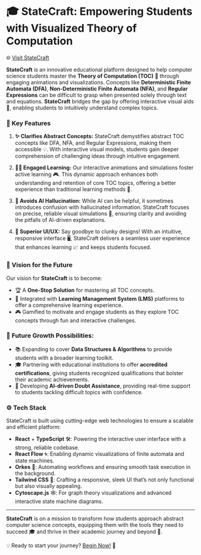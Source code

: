 # 🎓 StateCraft: Empowering Students with Visualized Theory of Computation
🌐 [Visit StateCraft](https://statecraft-by-archangels.web.app/)

**StateCraft** is an innovative educational platform designed to help computer science students master the **Theory of Computation (TOC)** 🌟 through engaging animations and visualizations. Concepts like **Deterministic Finite Automata (DFA)**, **Non-Deterministic Finite Automata (NFA)**, and **Regular Expressions** can be difficult to grasp when presented solely through text and equations. **StateCraft** bridges the gap by offering interactive visual aids 🧩, enabling students to intuitively understand complex topics. 

### 🎯 Key Features

1. **✨ Clarifies Abstract Concepts:**
   StateCraft demystifies abstract TOC concepts like DFA, NFA, and Regular Expressions, making them accessible 💡. With interactive visual models, students gain deeper comprehension of challenging ideas through intuitive engagement.

2. **👨‍🏫 Engaged Learning:**
   Our interactive animations and simulations foster active learning 🎮. This dynamic approach enhances both understanding and retention of core TOC topics, offering a better experience than traditional learning methods 📘.

3. **🛑 Avoids AI Hallucination:**
   While AI can be helpful, it sometimes introduces confusion with hallucinated information. StateCraft focuses on precise, reliable visual simulations 🎥, ensuring clarity and avoiding the pitfalls of AI-driven explanations.

4. **🎨 Superior UI/UX:**
   Say goodbye to clunky designs! With an intuitive, responsive interface 🖥️, StateCraft delivers a seamless user experience that enhances learning 📈 and keeps students focused.

### 🚀 Vision for the Future

Our vision for **StateCraft** is to become:
- 🏆 A **One-Stop Solution** for mastering all TOC concepts.
- 🔗 Integrated with **Learning Management System (LMS)** platforms to offer a comprehensive learning experience.
- 🎮 Gamified to motivate and engage students as they explore TOC concepts through fun and interactive challenges.

### 🌟 Future Growth Possibilities:
- 📚 Expanding to cover **Data Structures & Algorithms** to provide students with a broader learning toolkit.
- 🎓 Partnering with educational institutions to offer **accredited certifications**, giving students recognized qualifications that bolster their academic achievements.
- 🤖 Developing **AI-driven Doubt Assistance**, providing real-time support to students tackling difficult topics with confidence.

### ⚙️ Tech Stack

StateCraft is built using cutting-edge web technologies to ensure a scalable and efficient platform:
- **React** + **TypeScript** 🛠️: Powering the interactive user interface with a strong, reliable codebase.
- **React Flow** 🌀: Enabling dynamic visualizations of finite automata and state machines.
- **Orkes** 🧠: Automating workflows and ensuring smooth task execution in the background.
- **Tailwind CSS** 🎨: Crafting a responsive, sleek UI that’s not only functional but also visually appealing.
- **Cytoscape.js** 🕸️: For graph theory visualizations and advanced interactive state machine diagrams.

---

**StateCraft** is on a mission to transform how students approach abstract computer science concepts, equipping them with the tools they need to succeed 🎓 and thrive in their academic journey and beyond 🚀.

💡 Ready to start your journey? [Begin Now!](https://statecraft-by-archangels.web.app/) 🎉
